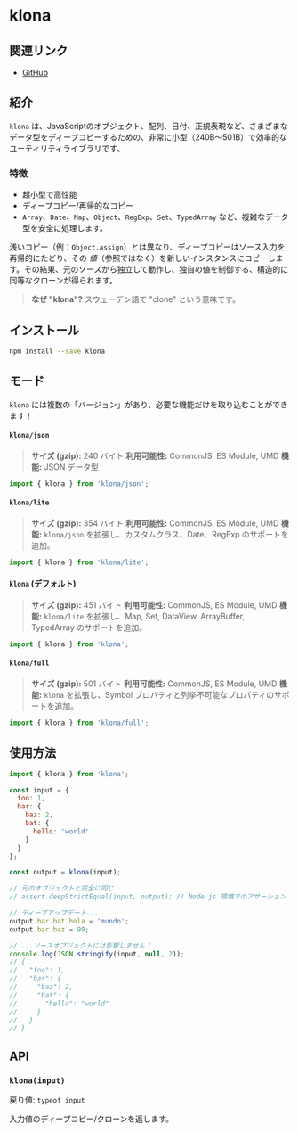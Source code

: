 # klona

## 関連リンク

- [GitHub](https://github.com/lukeed/klona)

## 紹介

`klona` は、JavaScriptのオブジェクト、配列、日付、正規表現など、さまざまなデータ型をディープコピーするための、非常に小型（240B～501B）で効率的なユーティリティライブラリです。

### 特徴

- 超小型で高性能
- ディープコピー/再帰的なコピー
- `Array`、`Date`、`Map`、`Object`、`RegExp`、`Set`、`TypedArray` など、複雑なデータ型を安全に処理します。

浅いコピー（例：`Object.assign`）とは異なり、ディープコピーはソース入力を再帰的にたどり、その _値_（参照ではなく）を新しいインスタンスにコピーします。その結果、元のソースから独立して動作し、独自の値を制御する、構造的に同等なクローンが得られます。

> **なぜ "klona"?** スウェーデン語で "clone" という意味です。

## インストール

```bash
npm install --save klona
```

## モード

`klona` には複数の「バージョン」があり、必要な機能だけを取り込むことができます！

#### `klona/json`

> **サイズ (gzip):** 240 バイト
> **利用可能性:** CommonJS, ES Module, UMD
> **機能:** JSON データ型

```javascript
import { klona } from 'klona/json';
```

#### `klona/lite`

> **サイズ (gzip):** 354 バイト
> **利用可能性:** CommonJS, ES Module, UMD
> **機能:** `klona/json` を拡張し、カスタムクラス、Date、RegExp のサポートを追加。

```javascript
import { klona } from 'klona/lite';
```

#### `klona` (デフォルト)

> **サイズ (gzip):** 451 バイト
> **利用可能性:** CommonJS, ES Module, UMD
> **機能:** `klona/lite` を拡張し、Map, Set, DataView, ArrayBuffer, TypedArray のサポートを追加。

```javascript
import { klona } from 'klona';
```

#### `klona/full`

> **サイズ (gzip):** 501 バイト
> **利用可能性:** CommonJS, ES Module, UMD
> **機能:** `klona` を拡張し、Symbol プロパティと列挙不可能なプロパティのサポートを追加。

```javascript
import { klona } from 'klona/full';
```

## 使用方法

```javascript
import { klona } from 'klona';

const input = {
  foo: 1,
  bar: {
    baz: 2,
    bat: {
      hello: 'world'
    }
  }
};

const output = klona(input);

// 元のオブジェクトと完全に同じ
// assert.deepStrictEqual(input, output); // Node.js 環境でのアサーション

// ディープアップデート...
output.bar.bat.hola = 'mundo';
output.bar.baz = 99;

// ...ソースオブジェクトには影響しません！
console.log(JSON.stringify(input, null, 2));
// {
//   "foo": 1,
//   "bar": {
//     "baz": 2,
//     "bat": {
//       "hello": "world"
//     }
//   }
// }
```

## API

### `klona(input)`

戻り値: `typeof input`

入力値のディープコピー/クローンを返します。
